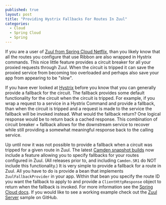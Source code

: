 ```yaml
---
published: true
layout: post
title: "Providing Hystrix Fallbacks For Routes In Zuul"
categories:
  - Cloud
  - Spring Cloud
  - Spring
---
```

If you are a user of [Zuul from Spring Cloud Netflix](https://github.com/spring-cloud/spring-cloud-netflix/blob/master/docs/src/main/asciidoc/spring-cloud-netflix.adoc#router-and-filter-zuul), than you likely know
that all the routes you configure that use Ribbon are also wrapped in Hystrix
commands.  This nice little feature provides a circuit breaker for all
your proxied requests through Zuul.  When the circuit is tripped it can save
the proxied service from becoming too overloaded and perhaps also save your app
from appearing to be "slow".  

If you have ever looked at [Hystrix](https://github.com/spring-cloud/spring-cloud-netflix/blob/master/docs/src/main/asciidoc/spring-cloud-netflix.adoc#circuit-breaker-hystrix-clients) before you know that you can generally
provide a fallback for the circuit.  The fallback provides some default functionality
for the circuit when the circuit is tripped.  For example, if you wrap a request
to a service in a Hystrix Command and provide a fallback, than when the circuit
is tripped and a request is made to the service the fallback will be invoked instead.
What would the fallback return?  One logical response
would be to return back a cached response.  This combination of circuit breaker +
fallback allows for the downstream service to recover while still providing a somewhat
meaningful response back to the calling service.

Up until now it was not possible to provide a fallback when a circuit was tripped
for a given route in Zuul.  The latest [Camden snapshot builds](http://projects.spring.io/spring-cloud/) now include a feature allowing
you to specify fallbacks for your routes configured in Zuul.  (All releases prior
to, and including `Camden.SR1` do NOT include this functionality.)  It is very simple
to provide a fallback for a route in Zuul.  All you have to do is provide a bean
that implements `ZuulFallbackProvider` in your app.  Within that bean you specify
the route ID you want the fallback to apply to and provide a `ClientHttpResponse`
object to return when the fallback is invoked.  For more information see the
[Spring Cloud docs](https://github.com/spring-cloud/spring-cloud-netflix/blob/master/docs/src/main/asciidoc/spring-cloud-netflix.adoc#providing-hystrix-fallbacks-for-routes).  If you would like to see a working example check out the
[Zuul Server](https://github.com/spring-cloud-samples/zuul-server) sample on GitHub.
